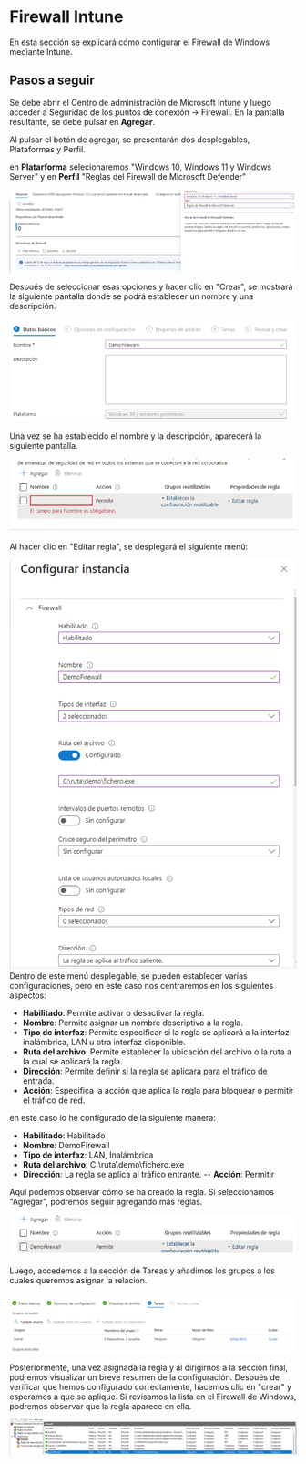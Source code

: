 **Firewall Intune**
===
En esta sección se explicará cómo configurar el Firewall de Windows mediante Intune.

## **Pasos a seguir**

Se debe abrir el Centro de administración de Microsoft Intune y luego acceder a Seguridad de los puntos de conexión -> Firewall. En la pantalla resultante, se debe pulsar en **Agregar**.


Al pulsar el botón de agregar, se presentarán dos desplegables, Plataformas y Perfil.

en **Platarforma** selecionaremos "Windows 10, Windows 11 y Windows Server" y en **Perfil** "Reglas del Firewall de Microsoft Defender"

![Firewall Crear](img/Firewall_Crear.png)

Después de seleccionar esas opciones y hacer clic en "Crear", se mostrará la siguiente pantalla donde se podrá establecer un nombre y una descripción.

![Firewall nombres](img/Firewall_nombre.png)

Una vez se ha establecido el nombre y la descripción, aparecerá la siguiente pantalla.

![Firewall regla](img/Firewall_regla.png)

Al hacer clic en "Editar regla", se desplegará el siguiente menú:

![Firewall regla](img/Firewall_desplegable.png)
Dentro de este menú desplegable, se pueden establecer varias configuraciones, pero en este caso nos centraremos en los siguientes aspectos:

- **Habilitado**: Permite activar o desactivar la regla.
- **Nombre**: Permite asignar un nombre descriptivo a la regla.
- **Tipo de interfaz**: Permite especificar si la regla se aplicará a la interfaz inalámbrica, LAN u otra interfaz disponible.
- **Ruta del archivo**: Permite establecer la ubicación del archivo o la ruta a la cual se aplicará la regla.
- **Dirección**: Permite definir si la regla se aplicará para el tráfico de entrada.
- **Acción**: Especifica la acción que aplica la regla para bloquear o permitir el tráfico de red.


en este caso lo he configurado de la siguiente manera:
- **Habilitado**: Habilitado
- **Nombre**: DemoFirewall
- **Tipo de interfaz**: LAN, Inalámbrica
- **Ruta del archivo**: C:\ruta\demo\fichero.exe 
- **Dirección**: La regla se aplica al tráfico entrante.
-- **Acción**: Permitir


Aquí podemos observar cómo se ha creado la regla. Si seleccionamos "Agregar", podremos seguir agregando más reglas.

![Firewall regla Creada](img/Firewall_reglaCreada.png)

Luego, accedemos a la sección de Tareas y añadimos los grupos a los cuales queremos asignar la relación.

![Firewall Asignar regla](img/Firewall_Asignar_regla.png)

Posteriormente, una vez asignada la regla y al dirigirnos a la sección final, podremos visualizar un breve resumen de la configuración. Después de verificar que hemos configurado correctamente, hacemos clic en "crear" y esperamos a que se aplique. Si revisamos la lista en el Firewall de Windows, podremos observar que la regla aparece en ella.


![Alt text](img/Firewall_reglaEnWindows.png)

